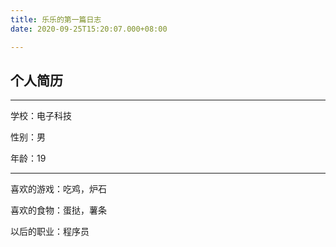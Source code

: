 ```yaml
---
title: 乐乐的第一篇日志
date: 2020-09-25T15:20:07.000+08:00

---
```


## 个人简历  

---

学校：电子科技

性别：男

年龄：19

---

喜欢的游戏：吃鸡，炉石

喜欢的食物：蛋挞，薯条

以后的职业：程序员  
